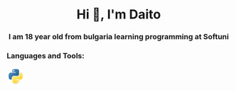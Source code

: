 <h1 align="center">Hi 👋, I'm Daito</h1>
<h3 align="center">I am 18 year old from bulgaria learning programming at Softuni</h3>


<h3 align="left">Languages and Tools:</h3>
<p align="left"> <a href="https://www.python.org" target="_blank"> <img src="https://raw.githubusercontent.com/devicons/devicon/master/icons/python/python-original.svg" alt="python" width="40" height="40"/> </a> </p>

